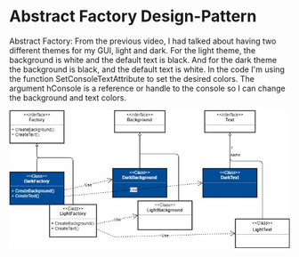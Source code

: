 # Abstract Factory Design-Pattern

Abstract Factory:
 From the previous video, I had talked about having two different themes for my GUI, light and dark. For the light theme, the background is white and the default text is black. And for the dark theme the background is black, and the default text is white.
In the code I'm using the function SetConsoleTextAttribute to set the desired colors. The argument hConsole is a reference or handle to the console so I can change the background and text colors. 


![alt text](https://github.com/jianmingtu/Design-Pattern/blob/master/factory/factory.jpg)
